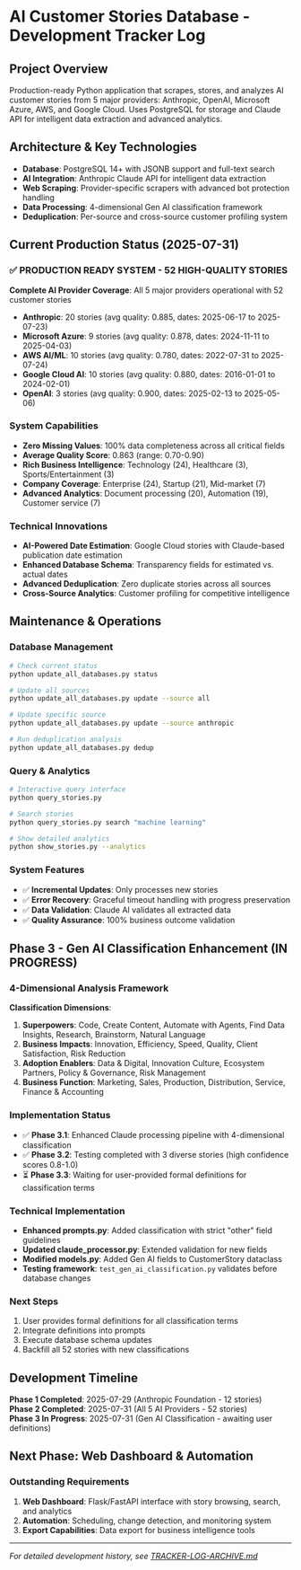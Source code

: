 # AI Customer Stories Database - Development Tracker Log

## Project Overview
Production-ready Python application that scrapes, stores, and analyzes AI customer stories from 5 major providers: Anthropic, OpenAI, Microsoft Azure, AWS, and Google Cloud. Uses PostgreSQL for storage and Claude API for intelligent data extraction and advanced analytics.

## Architecture & Key Technologies
- **Database**: PostgreSQL 14+ with JSONB support and full-text search
- **AI Integration**: Anthropic Claude API for intelligent data extraction
- **Web Scraping**: Provider-specific scrapers with advanced bot protection handling
- **Data Processing**: 4-dimensional Gen AI classification framework
- **Deduplication**: Per-source and cross-source customer profiling system

## Current Production Status (2025-07-31)

### ✅ **PRODUCTION READY SYSTEM - 52 HIGH-QUALITY STORIES**

**Complete AI Provider Coverage**: All 5 major providers operational with 52 customer stories
- **Anthropic**: 20 stories (avg quality: 0.885, dates: 2025-06-17 to 2025-07-23)
- **Microsoft Azure**: 9 stories (avg quality: 0.878, dates: 2024-11-11 to 2025-04-03)
- **AWS AI/ML**: 10 stories (avg quality: 0.780, dates: 2022-07-31 to 2025-07-24)
- **Google Cloud AI**: 10 stories (avg quality: 0.880, dates: 2016-01-01 to 2024-02-01)
- **OpenAI**: 3 stories (avg quality: 0.900, dates: 2025-02-13 to 2025-05-06)

### **System Capabilities**
- **Zero Missing Values**: 100% data completeness across all critical fields
- **Average Quality Score**: 0.863 (range: 0.70-0.90)
- **Rich Business Intelligence**: Technology (24), Healthcare (3), Sports/Entertainment (3)
- **Company Coverage**: Enterprise (24), Startup (21), Mid-market (7)
- **Advanced Analytics**: Document processing (20), Automation (19), Customer service (7)

### **Technical Innovations**
- **AI-Powered Date Estimation**: Google Cloud stories with Claude-based publication date estimation
- **Enhanced Database Schema**: Transparency fields for estimated vs. actual dates
- **Advanced Deduplication**: Zero duplicate stories across all sources
- **Cross-Source Analytics**: Customer profiling for competitive intelligence

## Maintenance & Operations

### **Database Management**
```bash
# Check current status
python update_all_databases.py status

# Update all sources
python update_all_databases.py update --source all

# Update specific source
python update_all_databases.py update --source anthropic

# Run deduplication analysis
python update_all_databases.py dedup
```

### **Query & Analytics**
```bash
# Interactive query interface
python query_stories.py

# Search stories
python query_stories.py search "machine learning"

# Show detailed analytics
python show_stories.py --analytics
```

### **System Features**
- ✅ **Incremental Updates**: Only processes new stories
- ✅ **Error Recovery**: Graceful timeout handling with progress preservation
- ✅ **Data Validation**: Claude AI validates all extracted data
- ✅ **Quality Assurance**: 100% business outcome validation

## Phase 3 - Gen AI Classification Enhancement (IN PROGRESS)

### **4-Dimensional Analysis Framework**

**Classification Dimensions**:
1. **Superpowers**: Code, Create Content, Automate with Agents, Find Data Insights, Research, Brainstorm, Natural Language
2. **Business Impacts**: Innovation, Efficiency, Speed, Quality, Client Satisfaction, Risk Reduction
3. **Adoption Enablers**: Data & Digital, Innovation Culture, Ecosystem Partners, Policy & Governance, Risk Management
4. **Business Function**: Marketing, Sales, Production, Distribution, Service, Finance & Accounting

### **Implementation Status**
- ✅ **Phase 3.1**: Enhanced Claude processing pipeline with 4-dimensional classification
- ✅ **Phase 3.2**: Testing completed with 3 diverse stories (high confidence scores 0.8-1.0)
- ⏳ **Phase 3.3**: Waiting for user-provided formal definitions for classification terms

### **Technical Implementation**
- **Enhanced prompts.py**: Added classification with strict "other" field guidelines
- **Updated claude_processor.py**: Extended validation for new fields
- **Modified models.py**: Added Gen AI fields to CustomerStory dataclass
- **Testing framework**: `test_gen_ai_classification.py` validates before database changes

### **Next Steps**
1. User provides formal definitions for all classification terms
2. Integrate definitions into prompts
3. Execute database schema updates
4. Backfill all 52 stories with new classifications

## Development Timeline

**Phase 1 Completed**: 2025-07-29 (Anthropic Foundation - 12 stories)  
**Phase 2 Completed**: 2025-07-31 (All 5 AI Providers - 52 stories)  
**Phase 3 In Progress**: 2025-07-31 (Gen AI Classification - awaiting user definitions)

## Next Phase: Web Dashboard & Automation

### **Outstanding Requirements**
1. **Web Dashboard**: Flask/FastAPI interface with story browsing, search, and analytics
2. **Automation**: Scheduling, change detection, and monitoring system
3. **Export Capabilities**: Data export for business intelligence tools

---

*For detailed development history, see [TRACKER-LOG-ARCHIVE.md](TRACKER-LOG-ARCHIVE.md)*

